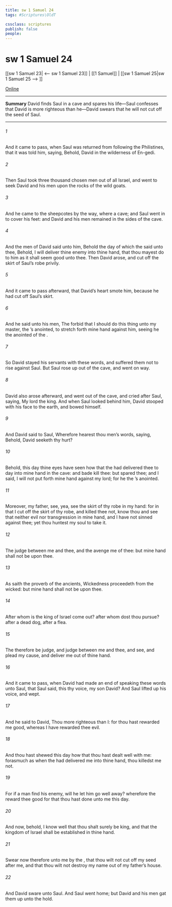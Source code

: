 ```yaml
---
title: sw 1 Samuel 24
tags: #Scriptures\OldT

cssclass: scriptures
publish: false
people:
---
```


# sw 1 Samuel 24
[[sw 1 Samuel 23| <-- sw 1 Samuel 23]] | [[1 Samuel]] | [[sw 1 Samuel 25|sw 1 Samuel 25 --> ]]

[Online](https://churchofjesuschrist.org/study/scriptures/ot/1-sam/24?lang=eng)

---
__Summary__
David finds Saul in a cave and spares his life—Saul confesses that David is more righteous than he—David swears that he will not cut off the seed of Saul.

---
###### 1 
And it came to pass, when Saul was returned from following the Philistines, that it was told him, saying, Behold, David  in the wilderness of En-gedi.

###### 2 
Then Saul took three thousand chosen men out of all Israel, and went to seek David and his men upon the rocks of the wild goats.

###### 3 
And he came to the sheepcotes by the way, where  a cave; and Saul went in to cover his feet: and David and his men remained in the sides of the cave.

###### 4 
And the men of David said unto him, Behold the day of which the  said unto thee, Behold, I will deliver thine enemy into thine hand, that thou mayest do to him as it shall seem good unto thee. Then David arose, and cut off the skirt of Saul’s robe privily.

###### 5 
And it came to pass afterward, that David’s heart smote him, because he had cut off Saul’s skirt.

###### 6 
And he said unto his men, The  forbid that I should do this thing unto my master, the ’s anointed, to stretch forth mine hand against him, seeing he  the anointed of the .

###### 7 
So David stayed his servants with these words, and suffered them not to rise against Saul. But Saul rose up out of the cave, and went on  way.

###### 8 
David also arose afterward, and went out of the cave, and cried after Saul, saying, My lord the king. And when Saul looked behind him, David stooped with his face to the earth, and bowed himself.

###### 9 
And David said to Saul, Wherefore hearest thou men’s words, saying, Behold, David seeketh thy hurt?

###### 10 
Behold, this day thine eyes have seen how that the  had delivered thee to day into mine hand in the cave: and  bade  kill thee: but  spared thee; and I said, I will not put forth mine hand against my lord; for he  the ’s anointed.

###### 11 
Moreover, my father, see, yea, see the skirt of thy robe in my hand: for in that I cut off the skirt of thy robe, and killed thee not, know thou and see that  neither evil nor transgression in mine hand, and I have not sinned against thee; yet thou huntest my soul to take it.

###### 12 
The  judge between me and thee, and the  avenge me of thee: but mine hand shall not be upon thee.

###### 13 
As saith the proverb of the ancients, Wickedness proceedeth from the wicked: but mine hand shall not be upon thee.

###### 14 
After whom is the king of Israel come out? after whom dost thou pursue? after a dead dog, after a flea.

###### 15 
The  therefore be judge, and judge between me and thee, and see, and plead my cause, and deliver me out of thine hand.

###### 16 
And it came to pass, when David had made an end of speaking these words unto Saul, that Saul said,  this thy voice, my son David? And Saul lifted up his voice, and wept.

###### 17 
And he said to David, Thou  more righteous than I: for thou hast rewarded me good, whereas I have rewarded thee evil.

###### 18 
And thou hast shewed this day how that thou hast dealt well with me: forasmuch as when the  had delivered me into thine hand, thou killedst me not.

###### 19 
For if a man find his enemy, will he let him go well away? wherefore the  reward thee good for that thou hast done unto me this day.

###### 20 
And now, behold, I know well that thou shalt surely be king, and that the kingdom of Israel shall be established in thine hand.

###### 21 
Swear now therefore unto me by the , that thou wilt not cut off my seed after me, and that thou wilt not destroy my name out of my father’s house.

###### 22 
And David sware unto Saul. And Saul went home; but David and his men gat them up unto the hold.

